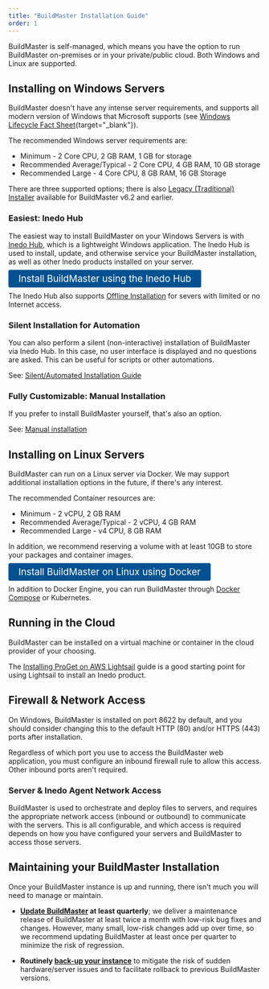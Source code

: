 ```yaml
---
title: "BuildMaster Installation Guide"
order: 1
---
```


BuildMaster is self-managed, which means you have the option to run BuildMaster on-premises or in your private/public cloud. Both Windows and Linux are supported.

## Installing on Windows Servers

BuildMaster doesn't have any intense server requirements, and supports all modern version of Windows that Microsoft supports (see [Windows Lifecycle Fact Sheet](https://support.microsoft.com/en-us/help/13853/windows-lifecycle-fact-sheet){target="_blank"}). 

The recommended Windows server requirements are:

* Minimum - 2 Core CPU, 2 GB RAM, 1 GB for storage
* Recommended Average/Typical - 2 Core CPU, 4 GB RAM, 10 GB storage
* Recommended Large - 4 Core CPU, 8 GB RAM, 16 GB Storage

There are three supported options; there is also [Legacy (Traditional) Installer](/docs/installation/windows/installation-legacy-traditional-installer) available for BuildMaster v6.2 and earlier.

### Easiest: Inedo Hub
The easiest way to install BuildMaster on your Windows Servers is with [Inedo Hub](/docs/installation/windows/desktophub-overview), which is a lightweight Windows application. The Inedo Hub is used to install, update, and otherwise service your BuildMaster installation, as well as other Inedo products installed on your server.

<a href="/docs/installation/windows/inedo-hub-installation-guide" style=" background:#025291;color:#ffffff;padding: 6px 20px;  border-radius: 3px;font-size: 14pt;text-decoration:none">Install BuildMaster using the Inedo Hub</a>

The Inedo Hub also supports [Offline Installation](/docs/installation/windows/desktophub-offline) for severs with limited or no Internet access.

### Silent Installation for Automation
You can also perform a silent (non-interactive) installation of BuildMaster via Inedo Hub. In this case, no user interface is displayed and no questions are asked. This can be useful for scripts or other automations.

See: [Silent/Automated Installation Guide](/docs/installation/windows/silent)

### Fully Customizable: Manual Installation
If you prefer to install BuildMaster yourself, that's also an option. 

See: [Manual installation](/docs/installation/manual-installation)


## Installing on Linux Servers

BuildMaster can run on a Linux server via Docker. We may support additional installation options in the future, if there's any interest.

The recommended Container resources are:

* Minimum - 2 vCPU, 2 GB RAM
* Recommended Average/Typical - 2 vCPU, 4 GB RAM
* Recommended Large - v4 CPU, 8 GB RAM

In addition, we recommend reserving a volume with at least 10GB to store your packages and container images.

<a href="/docs/installation/linux/docker-guide" style=" background:#025291;color:#ffffff;padding: 6px 20px;  border-radius: 3px;font-size: 14pt;text-decoration:none">Install BuildMaster on Linux using Docker</a>

In addition to Docker Engine, you can run BuildMaster through [Docker Compose](/docs/installation/linux/docker-compose-installation-guide) or Kubernetes.

## Running in the Cloud

BuildMaster can be installed on a virtual machine or container in the cloud provider of your choosing. 

The [Installing ProGet on AWS Lightsail](https://inedo.com/proget/lightsail_install) guide is a good starting point for using Lightsail to install an Inedo product.

## Firewall & Network Access
On Windows, BuildMaster is installed on port 8622 by default, and you should consider changing this to the default HTTP (80) and/or HTTPS (443) ports after installation.

Regardless of which port you use to access the BuildMaster web application, you must configure an inbound firewall rule to allow this access. Other inbound ports aren't required.

### Server & Inedo Agent Network Access

BuildMaster is used to orchestrate and deploy files to servers, and requires the appropriate network access (inbound or outbound) to communicate with the servers. This is all configurable, and which access is required depends on how you have configured your servers and BuildMaster to access those servers.


## Maintaining your BuildMaster Installation

Once your BuildMaster instance is up and running, there isn't much you will need to manage or maintain. 
 
* **[Update BuildMaster](/docs/buildmaster-upgrading) at least quarterly**; we deliver a maintenance release of BuildMaster at least twice a month with low-risk bug fixes and changes. However, many small, low-risk changes add up over time, so we recommend updating BuildMaster at least once per quarter to minimize the risk of regression.

* **Routinely [back-up your instance](/docs/installation/backing-up-restoring)** to mitigate the risk of sudden hardware/server issues and to facilitate rollback to previous BuildMaster versions.